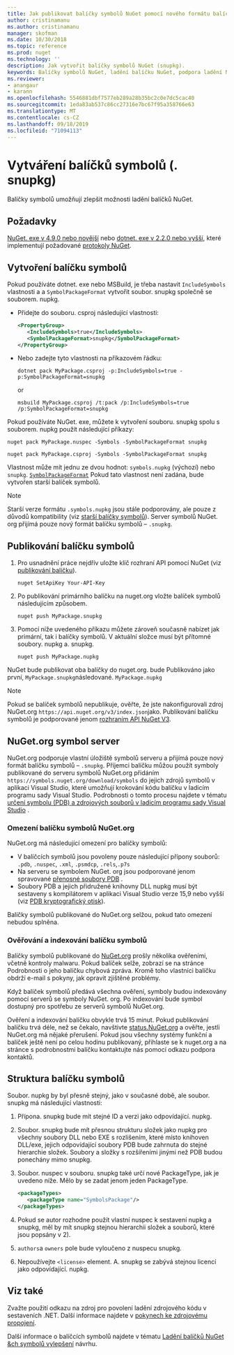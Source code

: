 ```yaml
---
title: Jak publikovat balíčky symbolů NuGet pomocí nového formátu balíčku symbolů '. snupkg ' | Microsoft Docs
author: cristinamanu
ms.author: cristinamanu
manager: skofman
ms.date: 10/30/2018
ms.topic: reference
ms.prod: nuget
ms.technology: ''
description: Jak vytvořit balíčky symbolů NuGet (snupkg).
keywords: Balíčky symbolů NuGet, ladění balíčku NuGet, podpora ladění NuGet, symboly balíčků, konvence balíčků symbolů
ms.reviewer:
- anangaur
- karann
ms.openlocfilehash: 5546881dbf7577eb289a28b35bc2c0e7dc5cac40
ms.sourcegitcommit: 1eda83ab537c86cc27316e7bc67f95a358766e63
ms.translationtype: MT
ms.contentlocale: cs-CZ
ms.lasthandoff: 09/18/2019
ms.locfileid: "71094113"
---
```

# <a name="creating-symbol-packages-snupkg"></a>Vytváření balíčků symbolů (. snupkg)

Balíčky symbolů umožňují zlepšit možnosti ladění balíčků NuGet.

## <a name="prerequisites"></a>Požadavky

[NuGet. exe v 4.9.0 nebo novější](https://www.nuget.org/downloads) nebo [dotnet. exe v 2.2.0 nebo vyšší](https://www.microsoft.com/net/download/dotnet-core/2.2), které implementují požadované [protokoly NuGet](../api/nuget-protocols.md).

## <a name="creating-a-symbol-package"></a>Vytvoření balíčku symbolů

Pokud používáte dotnet. exe nebo MSBuild, je třeba nastavit `IncludeSymbols` vlastnosti a a `SymbolPackageFormat` vytvořit soubor. snupkg společně se souborem. nupkg.

* Přidejte do souboru. csproj následující vlastnosti:

   ```xml
   <PropertyGroup>
      <IncludeSymbols>true</IncludeSymbols> 
      <SymbolPackageFormat>snupkg</SymbolPackageFormat> 
   </PropertyGroup>
   ```

* Nebo zadejte tyto vlastnosti na příkazovém řádku:

     ```cli
     dotnet pack MyPackage.csproj -p:IncludeSymbols=true -p:SymbolPackageFormat=snupkg
     ```

  or

  ```cli
  msbuild MyPackage.csproj /t:pack /p:IncludeSymbols=true /p:SymbolPackageFormat=snupkg
  ```

Pokud používáte NuGet. exe, můžete k vytvoření souboru. snupkg spolu s souborem. nupkg použít následující příkazy:

```
nuget pack MyPackage.nuspec -Symbols -SymbolPackageFormat snupkg

nuget pack MyPackage.csproj -Symbols -SymbolPackageFormat snupkg
```

Vlastnost může mít jednu ze dvou hodnot: `symbols.nupkg` (výchozí) nebo `snupkg`. [`SymbolPackageFormat`](/dotnet/core/tools/csproj#symbolpackageformat) Pokud tato vlastnost není zadána, bude vytvořen starší balíček symbolů.

> [!Note]
> Starší verze formátu `.symbols.nupkg` jsou stále podporovány, ale pouze z důvodů kompatibility (viz [starší balíčky symbolů](Symbol-Packages.md)). Server symbolů NuGet. org přijímá pouze nový formát balíčku symbolů – `.snupkg`.

## <a name="publishing-a-symbol-package"></a>Publikování balíčku symbolů

1. Pro usnadnění práce nejdřív uložte klíč rozhraní API pomocí NuGet (viz [publikování balíčku](../nuget-org/publish-a-package.md)).

    ```cli
    nuget SetApiKey Your-API-Key
    ```

1. Po publikování primárního balíčku na nuget.org vložte balíček symbolů následujícím způsobem.

    ```cli
    nuget push MyPackage.snupkg
    ```

1. Pomocí níže uvedeného příkazu můžete zároveň současně nabízet jak primární, tak i balíčky symbolů. V aktuální složce musí být přítomné soubory. nupkg a. snupkg.

    ```cli
    nuget push MyPackage.nupkg
    ```

NuGet bude publikovat oba balíčky do nuget.org. bude Publikováno jako první, `MyPackage.snupkg`následované. `MyPackage.nupkg`

> [!Note]
> Pokud se balíček symbolů nepublikuje, ověřte, že jste nakonfigurovali zdroj NuGet.org `https://api.nuget.org/v3/index.json`jako. Publikování balíčku symbolů je podporované jenom [rozhraním API NuGet V3](../api/overview.md#versioning).

## <a name="nugetorg-symbol-server"></a>NuGet.org symbol server

NuGet.org podporuje vlastní úložiště symbolů serveru a přijímá pouze nový formát balíčku symbolů – `.snupkg`. Příjemci balíčku můžou použít symboly publikované do serveru symbolů NuGet.org přidáním `https://symbols.nuget.org/download/symbols` do jejich zdrojů symbolů v aplikaci Visual Studio, které umožňují krokování kódu balíčku v ladicím programu sady Visual Studio. Podrobnosti o tomto procesu najdete v tématu [určení symbolu (PDB) a zdrojových souborů v ladicím programu sady Visual Studio](/visualstudio/debugger/specify-symbol-dot-pdb-and-source-files-in-the-visual-studio-debugger.md) .

### <a name="nugetorg-symbol-package-constraints"></a>Omezení balíčku symbolů NuGet.org

NuGet.org má následující omezení pro balíčky symbolů:

- V balíčcích symbolů jsou povoleny pouze následující přípony souborů: `.pdb`, `.nuspec`, `.xml`, `.psmdcp`, `.rels`,`.p7s`
- Na serveru se symbolem NuGet. org jsou podporované jenom spravované [přenosné soubory PDB](https://github.com/dotnet/corefx/blob/master/src/System.Reflection.Metadata/specs/PortablePdb-Metadata.md) .
- Soubory PDB a jejich přidružené knihovny DLL nupkg musí být sestaveny s kompilátorem v aplikaci Visual Studio verze 15,9 nebo vyšší (viz [PDB kryptografický otisk](https://github.com/dotnet/roslyn/issues/24429)).

Balíčky symbolů publikované do NuGet.org selžou, pokud tato omezení nebudou splněna. 

### <a name="symbol-package-validation-and-indexing"></a>Ověřování a indexování balíčku symbolů

Balíčky symbolů publikované do [NuGet.org](https://www.nuget.org/) prošly několika ověřeními, včetně kontroly malwaru. Pokud balíček selže, zobrazí se na stránce Podrobnosti o jeho balíčku chybová zpráva. Kromě toho vlastníci balíčku obdrží e-mail s pokyny, jak opravit zjištěné problémy.

Když balíček symbolů předává všechna ověření, symboly budou indexovány pomocí serverů se symboly NuGet. org. Po indexování bude symbol dostupný pro spotřebu ze serverů symbolů NuGet.org.

Ověření a indexování balíčku obvykle trvá 15 minut. Pokud publikování balíčku trvá déle, než se čekalo, navštivte [status.NuGet.org](https://status.nuget.org/) a ověřte, jestli NuGet.org má nějaké přerušení. Pokud jsou všechny systémy funkční a balíček ještě není po celou hodinu publikovaný, přihlaste se k nuget.org a na stránce s podrobnostmi balíčku kontaktujte nás pomocí odkazu podpora kontaktů.

## <a name="symbol-package-structure"></a>Struktura balíčku symbolů

Soubor. nupkg by byl přesně stejný, jako v současné době, ale soubor. snupkg má následující vlastnosti:

1) Přípona. snupkg bude mít stejné ID a verzi jako odpovídající. nupkg.
2) Soubor. snupkg bude mít přesnou strukturu složek jako nupkg pro všechny soubory DLL nebo EXE s rozlišením, které místo knihoven DLL/exe, jejich odpovídající soubory PDB bude zahrnuta do stejné hierarchie složek. Soubory a složky s rozšířeními jinými než PDB budou ponechány mimo snupkg.
3) Soubor. nuspec v souboru. snupkg také určí nové PackageType, jak je uvedeno níže. Mělo by se zadat jenom jeden PackageType.

   ```xml
   <packageTypes>
      <packageType name="SymbolsPackage"/>
   </packageTypes>
   ```

4) Pokud se autor rozhodne použít vlastní nuspec k sestavení nupkg a snupkg, měl by mít snupkg stejnou hierarchii složek a souborů, které jsou popsány v 2).
5) ```authors```a ```owners``` pole bude vyloučeno z nuspecu snupkg.
6) Nepoužívejte ```<license>``` element. A. snupkg se zabývá stejnou licencí jako odpovídající. nupkg.

## <a name="see-also"></a>Viz také

Zvažte použití odkazu na zdroj pro povolení ladění zdrojového kódu v sestaveních .NET. Další informace najdete v [pokynech ke zdrojovému propojení](/dotnet/standard/library-guidance/sourcelink.md).

Další informace o balíčcích symbolů najdete v tématu [Ladění balíčků NuGet &ch symbolů vylepšení](https://github.com/NuGet/Home/wiki/NuGet-Package-Debugging-&-Symbols-Improvements) návrhu.
